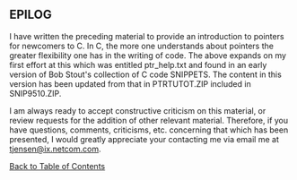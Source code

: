 EPILOG
------

I have written the preceding material to provide an introduction to pointers for newcomers to C. In C, the more one understands about pointers the greater flexibility one has in the writing of code. The above expands on my first effort at this which was entitled ptr\_help.txt and found in an early version of Bob Stout's collection of C code SNIPPETS. The content in this version has been updated from that in PTRTUTOT.ZIP included in SNIP9510.ZIP.

I am always ready to accept constructive criticism on this material, or review requests for the addition of other relevant material. Therefore, if you have questions, comments, criticisms, etc. concerning that which has been presented, I would greatly appreciate your contacting me via email me at [tjensen@ix.netcom.com](mailto:tjensen@ix.netcom.com).  
  

[Back to Table of Contents](pointers.md)
